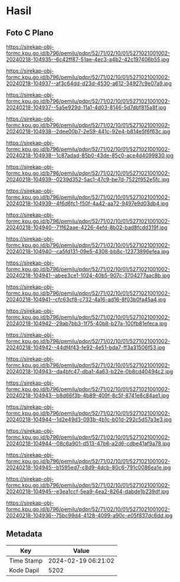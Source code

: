 # Hasil

## Foto C Plano

https://sirekap-obj-formc.kpu.go.id/b796/pemilu/pdpr/52/71/02/10/01/5271021001002-20240218-104935--6c42ff87-51ae-4ec3-a4b2-42c197406b55.jpg

https://sirekap-obj-formc.kpu.go.id/b796/pemilu/pdpr/52/71/02/10/01/5271021001002-20240218-104937--af3c64dd-d23d-4530-a612-34927c9e07a9.jpg

https://sirekap-obj-formc.kpu.go.id/b796/pemilu/pdpr/52/71/02/10/01/5271021001002-20240218-104937--5a5e929d-11a1-4d03-8146-5d7dbf815a8f.jpg

https://sirekap-obj-formc.kpu.go.id/b796/pemilu/pdpr/52/71/02/10/01/5271021001002-20240218-104938--2dee00b7-2e59-441c-92e4-b814e5f6f63c.jpg

https://sirekap-obj-formc.kpu.go.id/b796/pemilu/pdpr/52/71/02/10/01/5271021001002-20240218-104938--1c87adad-85b0-43de-85c0-ace4d4099830.jpg

https://sirekap-obj-formc.kpu.go.id/b796/pemilu/pdpr/52/71/02/10/01/5271021001002-20240218-104939--0239d352-5ac1-47c9-be7d-7522f952e5fc.jpg

https://sirekap-obj-formc.kpu.go.id/b796/pemilu/pdpr/52/71/02/10/01/5271021001002-20240218-104939--4f6d6fc1-f50f-4a42-aa72-9497e9d03db4.jpg

https://sirekap-obj-formc.kpu.go.id/b796/pemilu/pdpr/52/71/02/10/01/5271021001002-20240218-104940--71f62aae-4226-4efd-8b02-bad8fcdd319f.jpg

https://sirekap-obj-formc.kpu.go.id/b796/pemilu/pdpr/52/71/02/10/01/5271021001002-20240218-104940--ca5fd131-09e5-4308-bb8c-12373896efea.jpg

https://sirekap-obj-formc.kpu.go.id/b796/pemilu/pdpr/52/71/02/10/01/5271021001002-20240218-104941--abee3ce1-1024-40b5-907c-3704277aac8b.jpg

https://sirekap-obj-formc.kpu.go.id/b796/pemilu/pdpr/52/71/02/10/01/5271021001002-20240218-104941--cfc63cf8-c732-4a16-ad16-8f03b0fa45a4.jpg

https://sirekap-obj-formc.kpu.go.id/b796/pemilu/pdpr/52/71/02/10/01/5271021001002-20240218-104942--29ab7bb3-1f75-40b8-b27a-100fb81efeca.jpg

https://sirekap-obj-formc.kpu.go.id/b796/pemilu/pdpr/52/71/02/10/01/5271021001002-20240218-104942--44df4f43-fe92-4e51-bda7-ff3a31506f53.jpg

https://sirekap-obj-formc.kpu.go.id/b796/pemilu/pdpr/52/71/02/10/01/5271021001002-20240218-104943--da4bfc47-dba1-4a63-b22e-0b8cd40494c2.jpg

https://sirekap-obj-formc.kpu.go.id/b796/pemilu/pdpr/52/71/02/10/01/5271021001002-20240218-104943--b8d66f3b-4b89-409f-8c5f-8741e8c84ae1.jpg

https://sirekap-obj-formc.kpu.go.id/b796/pemilu/pdpr/52/71/02/10/01/5271021001002-20240218-104944--1d2e49d3-093b-4b1c-b01d-292c5d57a3e3.jpg

https://sirekap-obj-formc.kpu.go.id/b796/pemilu/pdpr/52/71/02/10/01/5271021001002-20240218-104944--08c6a901-d513-47b6-a2d6-cdbe41af9a78.jpg

https://sirekap-obj-formc.kpu.go.id/b796/pemilu/pdpr/52/71/02/10/01/5271021001002-20240218-104945--b1595ed7-c8d9-4dcb-80c6-791c0086ea1e.jpg

https://sirekap-obj-formc.kpu.go.id/b796/pemilu/pdpr/52/71/02/10/01/5271021001002-20240218-104945--e3ea1ccf-5ea9-4ea2-8264-dabde1b239df.jpg

https://sirekap-obj-formc.kpu.go.id/b796/pemilu/pdpr/52/71/02/10/01/5271021001002-20240218-104936--75bc99d4-4128-4099-a90c-e05f837dc6dd.jpg


## Metadata

| Key        | Value               |
| ---------- | ------------------- |
| Time Stamp | 2024-02-19 06:21:02 |
| Kode Dapil | 5202                |



